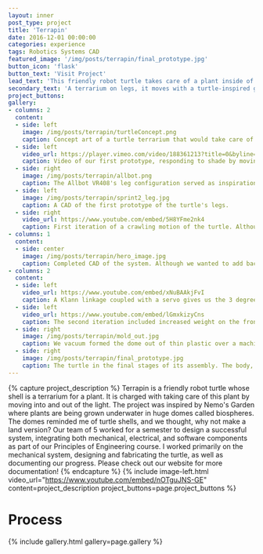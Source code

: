 ```yaml
---
layout: inner
post_type: project
title: 'Terrapin'
date: 2016-12-01 00:00:00
categories: experience
tags: Robotics Systems CAD
featured_image: '/img/posts/terrapin/final_prototype.jpg'
button_icon: 'flask'
button_text: 'Visit Project'
lead_text: 'This friendly robot turtle takes care of a plant inside of its shell by moving in and out of the light.'
secondary_text: 'A terrarium on legs, it moves with a turtle-inspired gait using Klann linkages in its two front feet.'
project_buttons:
gallery:
- columns: 2
  content:
  - side: left
    image: /img/posts/terrapin/turtleConcept.png
    caption: Concept art of a turtle terrarium that would take care of the plant inside of its shell.
  - side: left
    video_url: https://player.vimeo.com/video/188361213?title=0&byline=0&portrait=0
    caption: Video of our first prototype, responding to shade by moving into the light.
  - side: right
    image: /img/posts/terrapin/allbot.png
    caption: The Allbot VR408's leg configuration served as inspiration for our first turtle legs.
  - side: left
    image: /img/posts/terrapin/sprint2_leg.jpg
    caption: A CAD of the first prototype of the turtle's legs.
  - side: right
    video_url: https://www.youtube.com/embed/5H8YFme2nk4
    caption: First iteration of a crawling motion of the turtle. Although it inches itself forward, much of the progress is lost when it ends up pushing itself back.
- columns: 1
  content:
  - side: center
    image: /img/posts/terrapin/hero_image.jpg
    caption: Completed CAD of the system. Although we wanted to add back legs, we decided to focus on the motion instead and use caster wheels in the back.
- columns: 2
  content:
  - side: left
    video_url: https://www.youtube.com/embed/xNuBAAkjFvI
    caption: A Klann linkage coupled with a servo gives us the 3 degrees of freedom necessary for a convincing and reliable leg motion.
  - side: left
    video_url: https://www.youtube.com/embed/lGmxkizyCns
    caption: The second iteration included increased weight on the front legs, friction on the feet, and reinforced linkages that were properly restrained to improve the motion.
  - side: right
    image: /img/posts/terrapin/mold_out.jpg
    caption: We vacuum formed the dome out of thin plastic over a machined foam mold.
  - side: right
    image: /img/posts/terrapin/final_prototype.jpg
    caption: The turtle in the final stages of its assembly. The body, head, and tail were 3D printed, covered in epoxy, and spray painted.
---
```

{% capture project_description %}
Terrapin is a friendly robot turtle whose shell is a terrarium for a plant. It is charged with taking care of this plant by moving into and out of the light. The project was inspired by Nemo's Garden where plants are being grown underwater in huge domes called biospheres. The domes reminded me of turtle shells, and we thought, why not make a land version?
Our team of 5 worked for a semester to design a successful system, integrating both mechanical, electrical, and software components as part of our Principles of Engineering course.
I worked primarily on the mechanical system, designing and fabricating the turtle, as well as documenting our progress. Please check out our website for more documentation!
{% endcapture %}
{% include image-left.html video_url="https://www.youtube.com/embed/nOTguJNS-GE" content=project_description project_buttons=page.project_buttons %}

<h1 class="section-title text-center">Process</h1>
{% include gallery.html gallery=page.gallery %}
